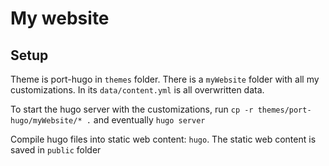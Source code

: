 # My website

## Setup

Theme is port-hugo in `themes` folder. There is a `myWebsite` folder with all my customizations. In its `data/content.yml` is all overwritten data.

To start the hugo server with the customizations, run `cp -r themes/port-hugo/myWebsite/* .` and eventually `hugo server`

Compile hugo files into static web content: `hugo`. The static web content is saved in `public` folder


